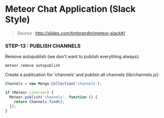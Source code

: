 # Meteor Chat Application (Slack Style)

> Source : http://slides.com/timbrandin/meteor-slack#/

### STEP-13 : PUBLISH CHANNELS


Remove autopublish (we don't want to publish everything always):
```
meteor remove autopublish
```

Create a publication for 'channels' and publish all channels (lib/channels.js):
```javascript
Channels = new Mongo.Collection('channels');

if (Meteor.isServer) {
  Meteor.publish('channels', function () {
    return Channels.find();
  });
}

```